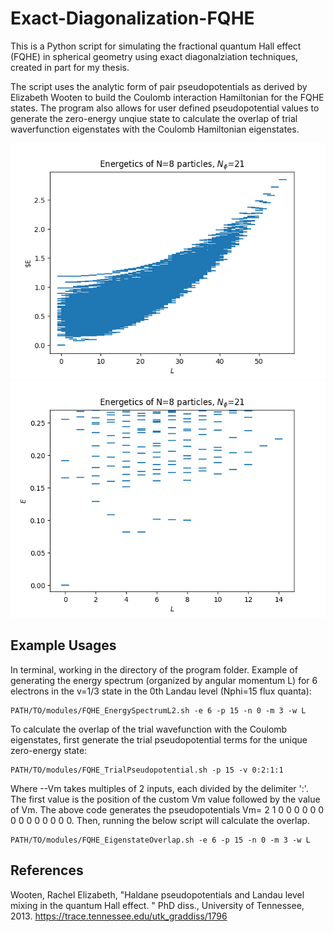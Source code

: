 # Exact-Diagonalization-FQHE
This is a Python script for simulating the fractional quantum Hall effect (FQHE) in spherical geometry using exact diagonalziation techniques, created in part for my thesis.

The script uses the analytic form of pair pseudopotentials as derived by Elizabeth Wooten to build the Coulomb interaction Hamiltonian for the FQHE states. The program also allows for user defined pseudopotential values to generate the zero-energy unqiue state to calculate the overlap of trial waverfunction eigenstates with the Coulomb Hamiltonian eigenstates.


![Energetics for the 8 electron v=1/3 state.](./notebook_laughlin/vis/full_energectics_n8_nphi_21.png)
![Energetics for the 8 electron v=1/3 state (zoomed in).](notebook_laughlin/vis/energectics_n8_nphi_21.png)


## Example Usages
In terminal, working in the directory of the program folder. Example of generating the energy spectrum (organized by angular momentum L) for 6 electrons in the v=1/3 state in the 0th Landau level (Nphi=15 flux quanta):

```
PATH/TO/modules/FQHE_EnergySpectrumL2.sh -e 6 -p 15 -n 0 -m 3 -w L
```

To calculate the overlap of the trial wavefunction with the Coulomb eigenstates, first generate the trial pseudopotential terms for the unique zero-energy state:

```
PATH/TO/modules/FQHE_TrialPseudopotential.sh -p 15 -v 0:2:1:1
```

Where --Vm takes multiples of 2 inputs, each divided by the delimiter ':'. The first value is the position of the custom Vm value followed by the value of Vm. The above code generates the pseudopotentials Vm= 2 1 0 0 0 0 0 0 0 0 0 0 0 0 0 0. Then, running the below script will calculate the overlap.

```
PATH/TO/modules/FQHE_EigenstateOverlap.sh -e 6 -p 15 -n 0 -m 3 -w L
```

## References
Wooten, Rachel Elizabeth, "Haldane pseudopotentials and Landau level mixing in the quantum Hall effect. " PhD diss., University of Tennessee, 2013.
https://trace.tennessee.edu/utk_graddiss/1796
